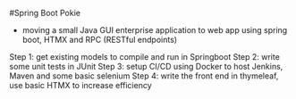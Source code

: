 #Spring Boot Pokie
- moving a small Java GUI enterprise application to web app using spring boot, HTMX and RPC (RESTful endpoints)

Step 1: get existing models to compile and run in Springboot 
Step 2: write some unit tests in JUnit
Step 3: setup CI/CD using Docker to host Jenkins, Maven and some basic selenium
Step 4: write the front end in thymeleaf, use basic HTMX to increase efficiency
